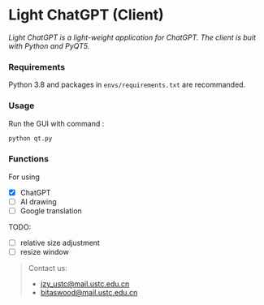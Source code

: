 # Light ChatGPT (Client)

*Light ChatGPT is a light-weight application for ChatGPT. The client is buit with Python and PyQT5.* 

### Requirements

Python 3.8 and packages in `envs/requirements.txt` are recommanded.


### Usage

Run the GUI with command :

```bash
python qt.py
```


### Functions

For using 
- [x] ChatGPT
- [ ] AI drawing
- [ ] Google translation 

TODO:
- [ ] relative size adjustment
- [ ] resize window

> Contact us:
> - jzy_ustc@mail.ustc.edu.cn
> - bitaswood@mail.ustc.edu.cn